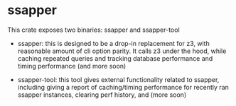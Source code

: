 # ssapper

This crate exposes two binaries: ssapper and ssapper-tool

* ssapper: this is designed to be a drop-in replacement for z3, with reasonable amount of cli option parity. It calls z3 under the hood, while caching repeated queries and tracking database performance and timing performance (and more soon)

* ssapper-tool: this tool gives external functionality related to ssapper, including giving a report of caching/timing performance for recently ran ssapper instances, clearing perf history, and (more soon)
